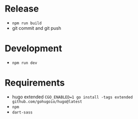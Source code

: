 # Release

* `npm run build`
* git commit and git push

# Development

* `npm run dev`

# Requirements

* hugo extended `CGO_ENABLED=1 go install -tags extended github.com/gohugoio/hugo@latest`
* `npm`
* `dart-sass`

